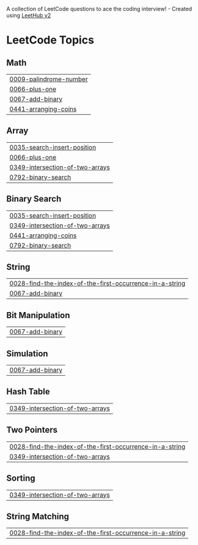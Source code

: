 A collection of LeetCode questions to ace the coding interview! - Created using [LeetHub v2](https://github.com/arunbhardwaj/LeetHub-2.0)
<!---LeetCode Topics Start-->
# LeetCode Topics
## Math
|  |
| ------- |
| [0009-palindrome-number](https://github.com/chandraparsad3/LeetCode/tree/master/0009-palindrome-number) |
| [0066-plus-one](https://github.com/chandraparsad3/LeetCode/tree/master/0066-plus-one) |
| [0067-add-binary](https://github.com/chandraparsad3/LeetCode/tree/master/0067-add-binary) |
| [0441-arranging-coins](https://github.com/chandraparsad3/LeetCode/tree/master/0441-arranging-coins) |
## Array
|  |
| ------- |
| [0035-search-insert-position](https://github.com/chandraparsad3/LeetCode/tree/master/0035-search-insert-position) |
| [0066-plus-one](https://github.com/chandraparsad3/LeetCode/tree/master/0066-plus-one) |
| [0349-intersection-of-two-arrays](https://github.com/chandraparsad3/LeetCode/tree/master/0349-intersection-of-two-arrays) |
| [0792-binary-search](https://github.com/chandraparsad3/LeetCode/tree/master/0792-binary-search) |
## Binary Search
|  |
| ------- |
| [0035-search-insert-position](https://github.com/chandraparsad3/LeetCode/tree/master/0035-search-insert-position) |
| [0349-intersection-of-two-arrays](https://github.com/chandraparsad3/LeetCode/tree/master/0349-intersection-of-two-arrays) |
| [0441-arranging-coins](https://github.com/chandraparsad3/LeetCode/tree/master/0441-arranging-coins) |
| [0792-binary-search](https://github.com/chandraparsad3/LeetCode/tree/master/0792-binary-search) |
## String
|  |
| ------- |
| [0028-find-the-index-of-the-first-occurrence-in-a-string](https://github.com/chandraparsad3/LeetCode/tree/master/0028-find-the-index-of-the-first-occurrence-in-a-string) |
| [0067-add-binary](https://github.com/chandraparsad3/LeetCode/tree/master/0067-add-binary) |
## Bit Manipulation
|  |
| ------- |
| [0067-add-binary](https://github.com/chandraparsad3/LeetCode/tree/master/0067-add-binary) |
## Simulation
|  |
| ------- |
| [0067-add-binary](https://github.com/chandraparsad3/LeetCode/tree/master/0067-add-binary) |
## Hash Table
|  |
| ------- |
| [0349-intersection-of-two-arrays](https://github.com/chandraparsad3/LeetCode/tree/master/0349-intersection-of-two-arrays) |
## Two Pointers
|  |
| ------- |
| [0028-find-the-index-of-the-first-occurrence-in-a-string](https://github.com/chandraparsad3/LeetCode/tree/master/0028-find-the-index-of-the-first-occurrence-in-a-string) |
| [0349-intersection-of-two-arrays](https://github.com/chandraparsad3/LeetCode/tree/master/0349-intersection-of-two-arrays) |
## Sorting
|  |
| ------- |
| [0349-intersection-of-two-arrays](https://github.com/chandraparsad3/LeetCode/tree/master/0349-intersection-of-two-arrays) |
## String Matching
|  |
| ------- |
| [0028-find-the-index-of-the-first-occurrence-in-a-string](https://github.com/chandraparsad3/LeetCode/tree/master/0028-find-the-index-of-the-first-occurrence-in-a-string) |
<!---LeetCode Topics End-->